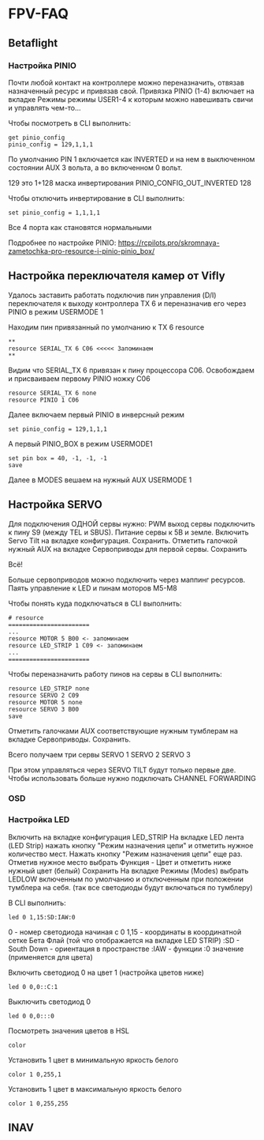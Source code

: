 # FPV-FAQ

## Betaflight

### Настройка PINIO
Почти любой контакт на контроллере можно переназначить, отвязав назначенный ресурс и привязав свой. Привязка PINIO (1-4) включает на вкладке Режимы
режимы USER1-4 к которым можно навешивать свичи и управлять чем-то…

Чтобы посмотреть в CLI выполнить:
```
get pinio_config
pinio_config = 129,1,1,1
```
По умолчанию PIN 1 включается как INVERTED и на нем в выключенном состоянии AUX 3 вольта, а во включенном 0 вольт.

129 это 1+128 маска инвертирования PINIO_CONFIG_OUT_INVERTED 128

Чтобы отключить инвертирование в CLI выполнить:
```
set pinio_config = 1,1,1,1
```

Все 4 порта как становятся нормальными

Подробнее по настройке PINIO:
https://rcpilots.pro/skromnaya-zametochka-pro-resource-i-pinio-pinio_box/


## Настройка переключателя камер от Vifly

Удалось заставить работать подключив пин управления (D/I) переключателя к выходу контроллера TX 6 и переназначив его через PINIO в режим USERMODE 1

Находим пин привязанный по умолчанию к TX 6
resource
```
**
resource SERIAL_TX 6 C06 <<<<< Запоминаем
**
```
Видим что SERIAL_TX 6 привязан к пину процессора C06. Освобождаем и присваиваем первому PINIO ножку С06
```
resource SERIAL_ТX 6 none
resource PINIO 1 C06
```

Далее включаем первый PINIO в инверсный режим
```
set pinio_config = 129,1,1,1
```
А первый PINIO_BOX в режим USERMODE1
```
set pin box = 40, -1, -1, -1
save
```

Далее в MODES вешаем на нужный AUX USERMODE 1


## Настройка SERVO

Для подключения ОДНОЙ сервы нужно:
PWM выход сервы подключить к пину S9 (между TEL и SBUS). Питание сервы к 5В и земле.
Включить Servo Tilt на вкладке конфигурация. Сохранить.
Отметить галочкой нужный AUX на вкладке Сервоприводы для первой сервы. Сохранить

Всё!

Больше сервоприводов можно подключить через маппинг ресурсов. Паять управление к LED и пинам моторов M5-M8

Чтобы понять куда подключаться в CLI выполнить:
```
# resource
=======================
...
resource MOTOR 5 B00 <- запоминаем
resource LED_STRIP 1 C09 <- запоминаем
...
=======================
```

Чтобы переназначить работу пинов на сервы в CLI выполнить:

```
resource LED_STRIP none
resource SERVO 2 C09
resource MOTOR 5 none
resource SERVO 3 B00
save
```

Отметить галочками AUX соответствующие нужным тумблерам на вкладке Сервоприводы.  Сохранить.

Всего получаем три сервы
SERVO 1
SERVO 2
SERVO 3

При этом управляться через SERVO TILT будут только первые две. Чтобы использовать больше нужно подключать CHANNEL FORWARDING


### OSD


### Настройка LED

Включить на вкладке конфигурация LED_STRIP
На вкладке LED лента (LED Strip) нажать кнопку "Режим назначения цепи" и отметить нужное количество мест. Нажать кнопку "Режим назначения цепи" еще раз.
Отметив нужное место выбрать Функция - Цвет и отметить ниже нужный цвет (белый)
Сохранить
На вкладке Режимы (Modes) выбрать LEDLOW включенным по умолчанию и отключенным при положении тумблера на себя. (так все светодиоды будут включаться по тумблеру)

В CLI выполнить:
```
led 0 1,15:SD:IAW:0
```

0 - номер светодиода начиная с 0
1,15 - координаты в координатной сетке Бета Флай (той что отображается на вкладке LED STRIP)
:SD - South Down - ориентация в пространстве
:IAW - функции
:0 значение (применяется для цвета)

Включить светодиод 0 на цвет 1 (настройка цветов ниже)
```
led 0 0,0::C:1
```

Выключить светодиод 0
```
led 0 0,0:::0
```

Посмотреть значения цветов в HSL
```
color
```

Установить 1 цвет в минимальную яркость белого
```
color 1 0,255,1
```

Установить 1 цвет в максимальную яркость белого
```
color 1 0,255,255
```



## INAV


